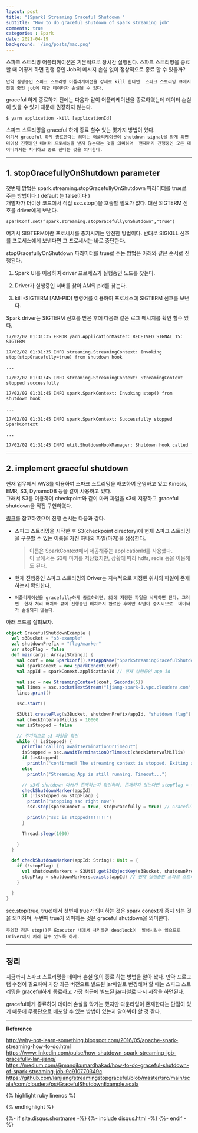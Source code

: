 ```yaml
---
layout: post
title: "[Spark] Streaming Graceful Shutdown "   
subtitle: "How to do graceful shutdown of spark streaming job"    
comments: true
categories : Spark
date: 2021-04-19
background: '/img/posts/mac.png'
---
```


스파크 스트리밍 어플리케이션은 기본적으로 장시간 실행된다. 스파크 
스트리밍을 종료할 때 어떻게 하면 진행 중인 Job의 메시지 손실 없이 
정상적으로 종료 할 수 있을까?    

`만약 실행중인 스파크 스트리밍 어플리케이션을 강제로 kill 한다면 
스파크 스트리밍 큐에서 진행 중인 job에 대한 데이터가 손실될 수 있다.`        

graceful 하게 종료하기 전에는 다음과 같이 어플리케이션을 종료하였는데 
데이터 손실이 있을 수 있기 때문에 권장하지 않는다.   

```
$ yarn application -kill [applicationId]
```

스파크 스트리밍을 graceful 하게 종료 할수 있는 몇가지 방법이 있다.    
`여기서 graceful 하게 종료한다는 의미는 어플리케이션이 shutdown signal을 받게 되면 
더이상 진행중인 데이터 프로세싱을 받지 않는다는 것을 의미하며 
현재까지 진행중인 모든 데이터까지는 처리하고 종료 한다는 것을 의미한다.`       


- - - 

## 1. stopGracefullyOnShutdown parameter   

첫번째 방법은 spark.streaming.stopGracefullyOnShutdown 파라미터를 
true로 주는 방법이다.( default 는 false이다 )    
개발자가 더이상 코드에서 직접 ssc.stop()을 호출할 필요가 없다.
대신 SIGTERM 신호를 driver에게 보낸다.   

```
sparkConf.set(“spark.streaming.stopGracefullyOnShutdown","true") 
```

여기서 SIGTERM이란 프로세서를 중지시키는 안전한 방법이다. 반대로 
SIGKILL 신호를 프로세스에게 보낸다면 그 프로세서는 바로 중단한다.   

stopGracefullyOnShutdown 파라미터를 true로 주는 방법은 
아래와 같은 순서로 진행된다.   

1. Spark UI를 이용하여 driver 프로세스가 실행중인 노드를 찾는다.    

2. Driver가 실행중인 서버를 찾아 AM의 pid를 찾는다.   

3. kill -SIGTERM [AM-PID] 명령어를 이용하여 프로세스에 SIGTERM 신호를 보낸다.   

Spark driver는 SIGTERM 신호를 받은 후에 다음과 같은 로그 메시지를 확인 할수 있다.   

```
17/02/02 01:31:35 ERROR yarn.ApplicationMaster: RECEIVED SIGNAL 15: SIGTERM

17/02/02 01:31:35 INFO streaming.StreamingContext: Invoking stop(stopGracefully=true) from shutdown hook

...

17/02/02 01:31:45 INFO streaming.StreamingContext: StreamingContext stopped successfully

17/02/02 01:31:45 INFO spark.SparkContext: Invoking stop() from shutdown hook

...

17/02/02 01:31:45 INFO spark.SparkContext: Successfully stopped SparkContext

...

17/02/02 01:31:45 INFO util.ShutdownHookManager: Shutdown hook called
```

- - - 

## 2. implement graceful shutdown   

현재 업무에서 AWS를 이용하여 스파크 스트리밍을 배포하여 운영하고 
있고 Kinesis, EMR, S3, DynamoDB 등을 같이 사용하고 있다.    
그래서 S3를 이용하여 checkpoint와 같이 마커 파일을 s3에 저장하고 
graceful shutdown을 직접 구현하였다.   


[링크](https://medium.com/@manojkumardhakad/how-to-do-graceful-shutdown-of-spark-streaming-job-9c910770349c)를 참고하였으며 
진행 순서는 다음과 같다.    

- 스파크 스트리밍을 시작한 후 S3(checkpoint directory)에 현재 스파크 스트리밍을 
구분할 수 있는 이름을 가진 하나의 파일(마커)을 생성한다.    

    > 이름은 SparkContext에서 제공해주는 applicationId를 사용했다.    
    > 이 글에서는 S3에 마커를 저장했지만, 상황에 따라 hdfs, redis 등을 이용해도 된다.     

- 현재 진행중인 스파크 스트리밍의 Driver는 지속적으로 지정된 위치의 파일이 
존재하는지 확인한다.   

- `어플리케이션을 gracefully하게 종료하려면, S3에 저장한 파일을 삭제하면 된다. 그러면 
현재 처리 배치와 큐에 진행중인 배치까지 완료한 후에만 작업이 중지되므로 
데이터가 손실되지 않는다.`   

아래 코드를 살펴보자.   

```scala  
object GracefulShutdownExample {
  val s3Bucket = "s3-example"
  val shutdownPrefix = "flag/marker"
  var stopFlag = false
  def main(args: Array[String]) {
    val conf = new SparkConf().setAppName("SparkStreamingGracefulShutdown")
    val sparkConext = new SparkConext(conf)
    val appId = sparkConext.applicationId // 현재 실행중인 app id

    val ssc = new StreamingContext(conf, Seconds(5))
    val lines = ssc.socketTextStream("ljiang-spark-1.vpc.cloudera.com", 9999)
    lines.print()

    ssc.start()

    S3Util.createFlag(s3Bucket, shutdownPrefix/appId, "shutdown flag") // s3에 애플리케이션id를 저장   
    val checkIntervalMillis = 10000
    var isStopped = false

    // 주기적으로 s3 파일을 확인   
    while (! isStopped) {
      println("calling awaitTerminationOrTimeout")
      isStopped = ssc.awaitTerminationOrTimeout(checkIntervalMillis)
      if (isStopped)
        println("confirmed! The streaming context is stopped. Exiting application...")
      else
        println("Streaming App is still running. Timeout...")

      // s3에 shutdown 마커가 존재하는지 확인하며, 존재하지 않는다면 stopFlag = true 로 변경하여 스트리밍 종료를 진행   
      checkShutdownMarker(appId)    
      if (!isStopped && stopFlag) {    
        println("stopping ssc right now")        
        ssc.stop(sparkConext = true, stopGracefully = true) // Gracefully Shutdown   

        println("ssc is stopped!!!!!!!")  
      }

      Thread.sleep(1000)

    }
  }

  def checkShutdownMarker(appId: String): Unit = {
    if (!stopFlag) {
      val shutdownMarkers = S3Util.getS3ObjectKey(s3Bucket, shutdownPrefix) // S3에서 해당 경로의 파일들을 모두 가져온다.   
      stopFlag = shutdownMarkers.exists(appId) // 현재 실행중인 스파크 스트리밍 어프리케이션을 appId로 확인    
    }

  }
}
```

scc.stop(true, true)에서 첫번째 true가 의미하는 것은 spark conext가 
중지 되는 것을 의미하며, 두번째 true가 의미하는 것은 graceful shutdown을 
의미한다.    

`주의할 점은 stop()은 Executor 내에서 처리하면 deadlock이 
발생시킬수 있으므로 Driver에서 처리 할수 있도록 하자.`    

- - - 

## 정리    

지금까지 스파크 스트리밍을 데이터 손실 없이 종료 하는 방법을 
알아 봤다. 만약 프로그램 수정이 필요하여 가장 최근 버전으로 
빌드된 jar파일로 변경해야 할 때는  스파크 스트리밍을 graceful하게 종료하고 
가장 최근에 빌드된 jar파일로 다시 시작을 하면된다.    

graceful하게 종료하여 데이터 손실을 막기는 했지만 
다운타임이 존재한다는 단점이 있기 때문에 무중단으로 
배포할 수 있는 방법이 있는지 알아봐야 할 것 같다.   



- - - 

**Reference**     

<http://why-not-learn-something.blogspot.com/2016/05/apache-spark-streaming-how-to-do.html>   
<https://www.linkedin.com/pulse/how-shutdown-spark-streaming-job-gracefully-lan-jiang/>   
<https://medium.com/@manojkumardhakad/how-to-do-graceful-shutdown-of-spark-streaming-job-9c910770349c>    
<https://github.com/lanjiang/streamingstopgraceful/blob/master/src/main/scala/com/cloudera/ps/GracefulShutdownExample.scala>   

{% highlight ruby linenos %}

{% endhighlight %}


{%- if site.disqus.shortname -%}
    {%- include disqus.html -%}
{%- endif -%}

